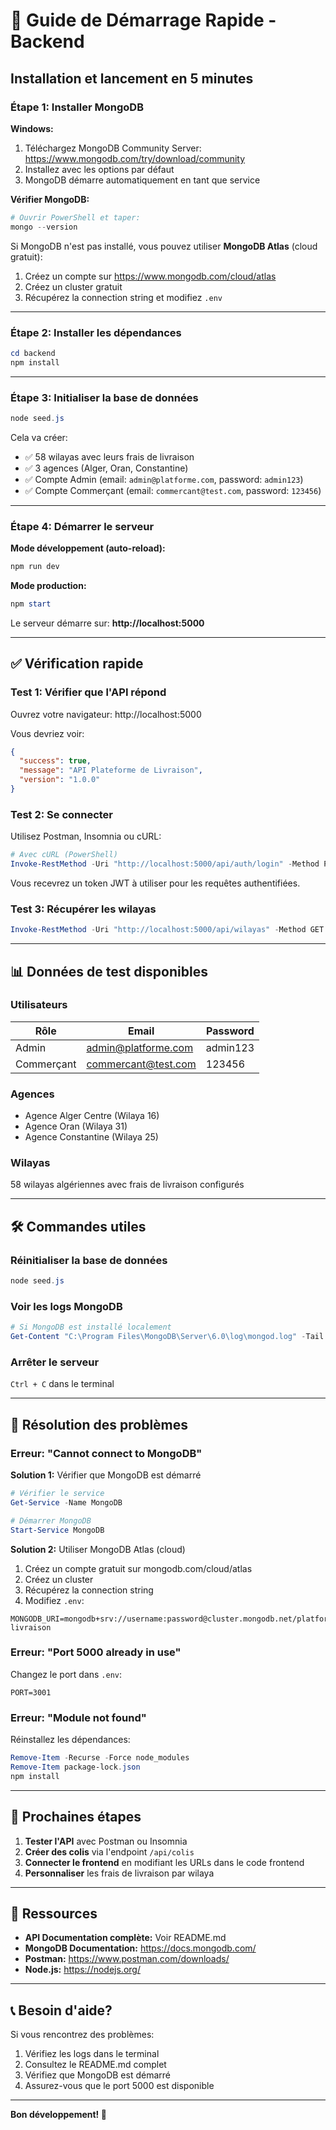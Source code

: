 # 🚀 Guide de Démarrage Rapide - Backend

## Installation et lancement en 5 minutes

### Étape 1: Installer MongoDB

**Windows:**
1. Téléchargez MongoDB Community Server: https://www.mongodb.com/try/download/community
2. Installez avec les options par défaut
3. MongoDB démarre automatiquement en tant que service

**Vérifier MongoDB:**
```powershell
# Ouvrir PowerShell et taper:
mongo --version
```

Si MongoDB n'est pas installé, vous pouvez utiliser **MongoDB Atlas** (cloud gratuit):
1. Créez un compte sur https://www.mongodb.com/cloud/atlas
2. Créez un cluster gratuit
3. Récupérez la connection string et modifiez `.env`

---

### Étape 2: Installer les dépendances

```powershell
cd backend
npm install
```

---

### Étape 3: Initialiser la base de données

```powershell
node seed.js
```

Cela va créer:
- ✅ 58 wilayas avec leurs frais de livraison
- ✅ 3 agences (Alger, Oran, Constantine)
- ✅ Compte Admin (email: `admin@platforme.com`, password: `admin123`)
- ✅ Compte Commerçant (email: `commercant@test.com`, password: `123456`)

---

### Étape 4: Démarrer le serveur

**Mode développement (auto-reload):**
```powershell
npm run dev
```

**Mode production:**
```powershell
npm start
```

Le serveur démarre sur: **http://localhost:5000**

---

## ✅ Vérification rapide

### Test 1: Vérifier que l'API répond
Ouvrez votre navigateur: http://localhost:5000

Vous devriez voir:
```json
{
  "success": true,
  "message": "API Plateforme de Livraison",
  "version": "1.0.0"
}
```

### Test 2: Se connecter
Utilisez Postman, Insomnia ou cURL:

```powershell
# Avec cURL (PowerShell)
Invoke-RestMethod -Uri "http://localhost:5000/api/auth/login" -Method POST -ContentType "application/json" -Body '{"email":"admin@platforme.com","password":"admin123"}'
```

Vous recevrez un token JWT à utiliser pour les requêtes authentifiées.

### Test 3: Récupérer les wilayas
```powershell
Invoke-RestMethod -Uri "http://localhost:5000/api/wilayas" -Method GET
```

---

## 📊 Données de test disponibles

### Utilisateurs
| Rôle | Email | Password |
|------|-------|----------|
| Admin | admin@platforme.com | admin123 |
| Commerçant | commercant@test.com | 123456 |

### Agences
- Agence Alger Centre (Wilaya 16)
- Agence Oran (Wilaya 31)
- Agence Constantine (Wilaya 25)

### Wilayas
58 wilayas algériennes avec frais de livraison configurés

---

## 🛠️ Commandes utiles

### Réinitialiser la base de données
```powershell
node seed.js
```

### Voir les logs MongoDB
```powershell
# Si MongoDB est installé localement
Get-Content "C:\Program Files\MongoDB\Server\6.0\log\mongod.log" -Tail 50
```

### Arrêter le serveur
`Ctrl + C` dans le terminal

---

## 🔧 Résolution des problèmes

### Erreur: "Cannot connect to MongoDB"
**Solution 1:** Vérifier que MongoDB est démarré
```powershell
# Vérifier le service
Get-Service -Name MongoDB

# Démarrer MongoDB
Start-Service MongoDB
```

**Solution 2:** Utiliser MongoDB Atlas (cloud)
1. Créez un compte gratuit sur mongodb.com/cloud/atlas
2. Créez un cluster
3. Récupérez la connection string
4. Modifiez `.env`:
```
MONGODB_URI=mongodb+srv://username:password@cluster.mongodb.net/platforme-livraison
```

### Erreur: "Port 5000 already in use"
Changez le port dans `.env`:
```
PORT=3001
```

### Erreur: "Module not found"
Réinstallez les dépendances:
```powershell
Remove-Item -Recurse -Force node_modules
Remove-Item package-lock.json
npm install
```

---

## 📝 Prochaines étapes

1. **Tester l'API** avec Postman ou Insomnia
2. **Créer des colis** via l'endpoint `/api/colis`
3. **Connecter le frontend** en modifiant les URLs dans le code frontend
4. **Personnaliser** les frais de livraison par wilaya

---

## 🔗 Ressources

- **API Documentation complète:** Voir README.md
- **MongoDB Documentation:** https://docs.mongodb.com/
- **Postman:** https://www.postman.com/downloads/
- **Node.js:** https://nodejs.org/

---

## 📞 Besoin d'aide?

Si vous rencontrez des problèmes:
1. Vérifiez les logs dans le terminal
2. Consultez le README.md complet
3. Vérifiez que MongoDB est démarré
4. Assurez-vous que le port 5000 est disponible

---

**Bon développement! 🚀**
